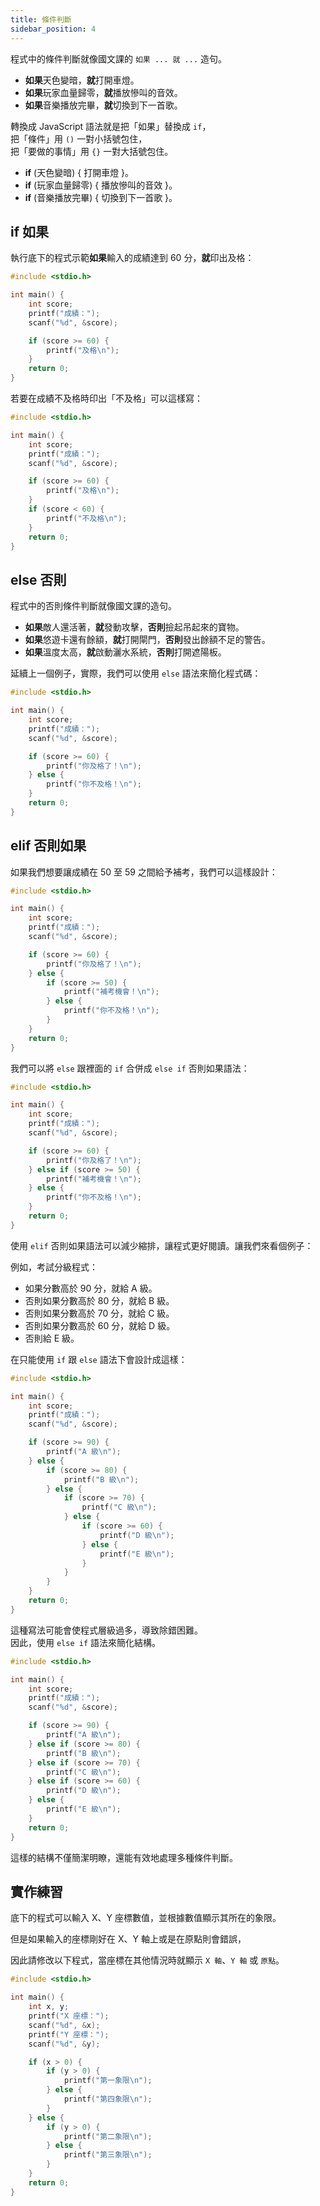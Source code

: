 ```yaml
---
title: 條件判斷
sidebar_position: 4
---
```


程式中的條件判斷就像國文課的 `如果 ... 就 ...` 造句。

- **如果**天色變暗，**就**打開車燈。
- **如果**玩家血量歸零，**就**播放慘叫的音效。
- **如果**音樂播放完畢，**就**切換到下一首歌。

轉換成 JavaScript 語法就是把「如果」替換成 `if`，  
把「條件」用 `()` 一對小括號包住，  
把「要做的事情」用 `{}` 一對大括號包住。

- **if** (天色變暗) \{ 打開車燈 \}。
- **if** (玩家血量歸零) \{ 播放慘叫的音效 \}。
- **if** (音樂播放完畢) \{ 切換到下一首歌 \}。

## if 如果

執行底下的程式示範**如果**輸入的成績達到 60 分，**就**印出及格：

```c
#include <stdio.h>

int main() {
    int score;
    printf("成績：");
    scanf("%d", &score);

    if (score >= 60) {
        printf("及格\n");
    }
    return 0;
}
```

若要在成績不及格時印出「不及格」可以這樣寫：

```c
#include <stdio.h>

int main() {
    int score;
    printf("成績：");
    scanf("%d", &score);

    if (score >= 60) {
        printf("及格\n");
    }
    if (score < 60) {
        printf("不及格\n");
    }
    return 0;
}
```

## else 否則

程式中的否則條件判斷就像國文課的造句。

- **如果**敵人還活著，**就**發動攻擊，**否則**撿起吊起來的寶物。
- **如果**悠遊卡還有餘額，**就**打開閘門，**否則**發出餘額不足的警告。
- **如果**溫度太高，**就**啟動灑水系統，**否則**打開遮陽板。


延續上一個例子，實際，我們可以使用 `else` 語法來簡化程式碼：

```c
#include <stdio.h>

int main() {
    int score;
    printf("成績：");
    scanf("%d", &score);

    if (score >= 60) {
        printf("你及格了！\n");
    } else {
        printf("你不及格！\n");
    }
    return 0;
}
```

## elif 否則如果

如果我們想要讓成績在 50 至 59 之間給予補考，我們可以這樣設計：

```c
#include <stdio.h>

int main() {
    int score;
    printf("成績：");
    scanf("%d", &score);

    if (score >= 60) {
        printf("你及格了！\n");
    } else {
        if (score >= 50) {
            printf("補考機會！\n");
        } else {
            printf("你不及格！\n");
        }
    }
    return 0;
}
```

我們可以將 `else` 跟裡面的 `if` 合併成 `else if` 否則如果語法：

```c
#include <stdio.h>

int main() {
    int score;
    printf("成績：");
    scanf("%d", &score);

    if (score >= 60) {
        printf("你及格了！\n");
    } else if (score >= 50) {
        printf("補考機會！\n");
    } else {
        printf("你不及格！\n");
    }
    return 0;
}
```

使用 `elif` 否則如果語法可以減少縮排，讓程式更好閱讀。讓我們來看個例子：

例如，考試分級程式：
- 如果分數高於 90 分，就給 A 級。
- 否則如果分數高於 80 分，就給 B 級。
- 否則如果分數高於 70 分，就給 C 級。
- 否則如果分數高於 60 分，就給 D 級。
- 否則給 E 級。

在只能使用 `if` 跟 `else` 語法下會設計成這樣：

```c
#include <stdio.h>

int main() {
    int score;
    printf("成績：");
    scanf("%d", &score);

    if (score >= 90) {
        printf("A 級\n");
    } else {
        if (score >= 80) {
            printf("B 級\n");
        } else {
            if (score >= 70) {
                printf("C 級\n");
            } else {
                if (score >= 60) {
                    printf("D 級\n");
                } else {
                    printf("E 級\n");
                }
            }
        }
    }
    return 0;
}
```

這種寫法可能會使程式層級過多，導致除錯困難。  
因此，使用 `else if` 語法來簡化結構。

```c
#include <stdio.h>

int main() {
    int score;
    printf("成績：");
    scanf("%d", &score);

    if (score >= 90) {
        printf("A 級\n");
    } else if (score >= 80) {
        printf("B 級\n");
    } else if (score >= 70) {
        printf("C 級\n");
    } else if (score >= 60) {
        printf("D 級\n");
    } else {
        printf("E 級\n");
    }
    return 0;
}
```

這樣的結構不僅簡潔明瞭，還能有效地處理多種條件判斷。

## 實作練習

底下的程式可以輸入 X、Y 座標數值，並根據數值顯示其所在的象限。

但是如果輸入的座標剛好在 X、Y 軸上或是在原點則會錯誤，

因此請修改以下程式，當座標在其他情況時就顯示 `X 軸`、`Y 軸` 或 `原點`。

```c
#include <stdio.h>

int main() {
    int x, y;
    printf("X 座標：");
    scanf("%d", &x);
    printf("Y 座標：");
    scanf("%d", &y);

    if (x > 0) {
        if (y > 0) {
            printf("第一象限\n");
        } else {
            printf("第四象限\n");
        }
    } else {
        if (y > 0) {
            printf("第二象限\n");
        } else {
            printf("第三象限\n");
        }
    }
    return 0;
}
```